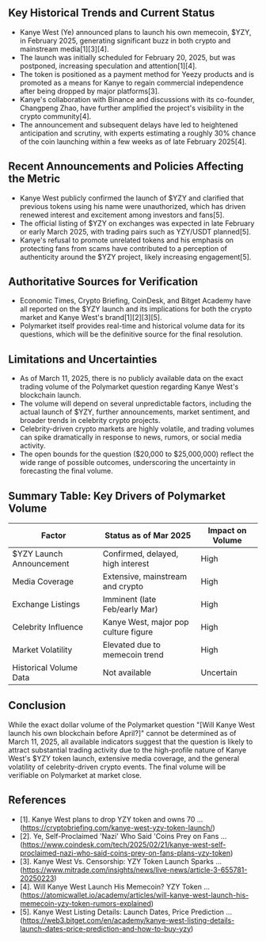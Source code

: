 ## Key Historical Trends and Current Status

- Kanye West (Ye) announced plans to launch his own memecoin, $YZY, in February 2025, generating significant buzz in both crypto and mainstream media[1][3][4].
- The launch was initially scheduled for February 20, 2025, but was postponed, increasing speculation and attention[1][4].
- The token is positioned as a payment method for Yeezy products and is promoted as a means for Kanye to regain commercial independence after being dropped by major platforms[3].
- Kanye's collaboration with Binance and discussions with its co-founder, Changpeng Zhao, have further amplified the project's visibility in the crypto community[4].
- The announcement and subsequent delays have led to heightened anticipation and scrutiny, with experts estimating a roughly 30% chance of the coin launching within a few weeks as of late February 2025[4].

## Recent Announcements and Policies Affecting the Metric

- Kanye West publicly confirmed the launch of $YZY and clarified that previous tokens using his name were unauthorized, which has driven renewed interest and excitement among investors and fans[5].
- The official listing of $YZY on exchanges was expected in late February or early March 2025, with trading pairs such as YZY/USDT planned[5].
- Kanye's refusal to promote unrelated tokens and his emphasis on protecting fans from scams have contributed to a perception of authenticity around the $YZY project, likely increasing engagement[5].

## Authoritative Sources for Verification

- Economic Times, Crypto Briefing, CoinDesk, and Bitget Academy have all reported on the $YZY launch and its implications for both the crypto market and Kanye West's brand[1][2][3][5].
- Polymarket itself provides real-time and historical volume data for its questions, which will be the definitive source for the final resolution.

## Limitations and Uncertainties

- As of March 11, 2025, there is no publicly available data on the exact trading volume of the Polymarket question regarding Kanye West's blockchain launch.
- The volume will depend on several unpredictable factors, including the actual launch of $YZY, further announcements, market sentiment, and broader trends in celebrity crypto projects.
- Celebrity-driven crypto markets are highly volatile, and trading volumes can spike dramatically in response to news, rumors, or social media activity.
- The open bounds for the question ($20,000 to $25,000,000) reflect the wide range of possible outcomes, underscoring the uncertainty in forecasting the final volume.

## Summary Table: Key Drivers of Polymarket Volume

| Factor                         | Status as of Mar 2025                | Impact on Volume         |
|---------------------------------|--------------------------------------|-------------------------|
| $YZY Launch Announcement       | Confirmed, delayed, high interest    | High                    |
| Media Coverage                 | Extensive, mainstream and crypto     | High                    |
| Exchange Listings              | Imminent (late Feb/early Mar)        | High                    |
| Celebrity Influence            | Kanye West, major pop culture figure | High                    |
| Market Volatility              | Elevated due to memecoin trend       | High                    |
| Historical Volume Data         | Not available                        | Uncertain               |

## Conclusion

While the exact dollar volume of the Polymarket question "[Will Kanye West launch his own blockchain before April?]" cannot be determined as of March 11, 2025, all available indicators suggest that the question is likely to attract substantial trading activity due to the high-profile nature of Kanye West's $YZY token launch, extensive media coverage, and the general volatility of celebrity-driven crypto events. The final volume will be verifiable on Polymarket at market close.

## References

- [1]. Kanye West plans to drop YZY token and owns 70 ... (https://cryptobriefing.com/kanye-west-yzy-token-launch/)
- [2]. Ye, Self-Proclaimed 'Nazi' Who Said 'Coins Prey on Fans ... (https://www.coindesk.com/tech/2025/02/21/kanye-west-self-proclaimed-nazi-who-said-coins-prey-on-fans-plans-yzy-token)
- [3]. Kanye West Vs. Censorship: YZY Token Launch Sparks ... (https://www.mitrade.com/insights/news/live-news/article-3-655781-20250223)
- [4]. Will Kanye West Launch His Memecoin? YZY Token ... (https://atomicwallet.io/academy/articles/will-kanye-west-launch-his-memecoin-yzy-token-rumors-explained)
- [5]. Kanye West Listing Details: Launch Dates, Price Prediction ... (https://web3.bitget.com/en/academy/kanye-west-listing-details-launch-dates-price-prediction-and-how-to-buy-yzy)
